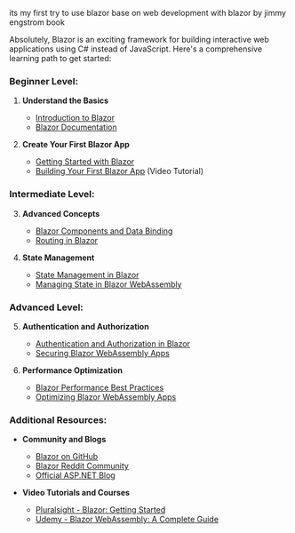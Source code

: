 its my first try to use blazor base on web development with blazor by jimmy engstrom book

Absolutely, Blazor is an exciting framework for building interactive web applications using C# instead of JavaScript. Here's a comprehensive learning path to get started:

### Beginner Level:

1. **Understand the Basics**
   - [Introduction to Blazor](https://learn.microsoft.com/en-us/aspnet/core/blazor/?view=aspnetcore-6.0)
   - [Blazor Documentation](https://docs.microsoft.com/en-us/aspnet/core/blazor/?view=aspnetcore-6.0)
   
2. **Create Your First Blazor App**
   - [Getting Started with Blazor](https://dotnet.microsoft.com/learn/aspnet/blazor-tutorial/intro)
   - [Building Your First Blazor App](https://www.youtube.com/watch?v=J4_qW4V5vFI) (Video Tutorial)

### Intermediate Level:

3. **Advanced Concepts**
   - [Blazor Components and Data Binding](https://learn.microsoft.com/en-us/aspnet/core/blazor/components/?view=aspnetcore-6.0)
   - [Routing in Blazor](https://learn.microsoft.com/en-us/aspnet/core/blazor/routing?view=aspnetcore-6.0)
   
4. **State Management**
   - [State Management in Blazor](https://learn.microsoft.com/en-us/aspnet/core/blazor/state-management?view=aspnetcore-6.0)
   - [Managing State in Blazor WebAssembly](https://chrissainty.com/managing-state-in-blazor-webassembly/)
   
### Advanced Level:

5. **Authentication and Authorization**
   - [Authentication and Authorization in Blazor](https://learn.microsoft.com/en-us/aspnet/core/blazor/security/?view=aspnetcore-6.0)
   - [Securing Blazor WebAssembly Apps](https://docs.microsoft.com/en-us/aspnet/core/blazor/security/webassembly/hosted-with-identity-server?view=aspnetcore-6.0)

6. **Performance Optimization**
   - [Blazor Performance Best Practices](https://learn.microsoft.com/en-us/aspnet/core/blazor/performance-best-practices?view=aspnetcore-6.0)
   - [Optimizing Blazor WebAssembly Apps](https://docs.microsoft.com/en-us/aspnet/core/blazor/webassembly-performance-best-practices?view=aspnetcore-6.0)

### Additional Resources:

- **Community and Blogs**
  - [Blazor on GitHub](https://github.com/dotnet/aspnetcore/tree/main/src/Components)
  - [Blazor Reddit Community](https://www.reddit.com/r/Blazor/)
  - [Official ASP.NET Blog](https://devblogs.microsoft.com/aspnet/category/blazor/)

- **Video Tutorials and Courses**
  - [Pluralsight - Blazor: Getting Started](https://www.pluralsight.com/courses/getting-started-blazor)
  - [Udemy - Blazor WebAssembly: A Complete Guide](https://www.udemy.com/course/blazor-webassembly/)
  
